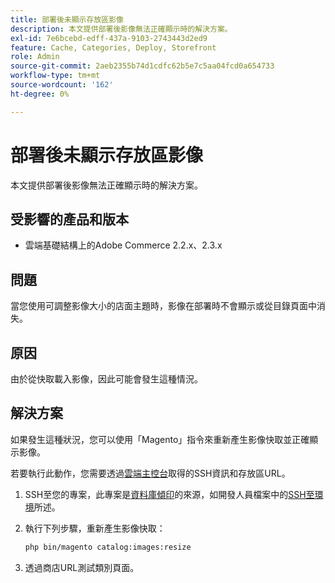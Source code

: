 ```yaml
---
title: 部署後未顯示存放區影像
description: 本文提供部署後影像無法正確顯示時的解決方案。
exl-id: 7e6bcebd-edff-437a-9103-2743443d2ed9
feature: Cache, Categories, Deploy, Storefront
role: Admin
source-git-commit: 2aeb2355b74d1cdfc62b5e7c5aa04fcd0a654733
workflow-type: tm+mt
source-wordcount: '162'
ht-degree: 0%

---
```


# 部署後未顯示存放區影像

本文提供部署後影像無法正確顯示時的解決方案。

## 受影響的產品和版本

* 雲端基礎結構上的Adobe Commerce 2.2.x、2.3.x

## 問題

當您使用可調整影像大小的店面主題時，影像在部署時不會顯示或從目錄頁面中消失。

## 原因

由於從快取載入影像，因此可能會發生這種情況。

## 解決方案

如果發生這種狀況，您可以使用「Magento」指令來重新產生影像快取並正確顯示影像。

若要執行此動作，您需要透過[雲端主控台](https://experienceleague.adobe.com/docs/commerce-cloud-service/user-guide/project/overview.html)取得的SSH資訊和存放區URL。

1. SSH至您的專案，此專案是[資料庫傾印](/help/how-to/general/create-database-dump-on-cloud.md)的來源，如開發人員檔案中的[SSH至環境](https://experienceleague.adobe.com/en/docs/commerce-cloud-service/user-guide/develop/secure-connections)所述。
1. 執行下列步驟，重新產生影像快取：

   ```bash
   php bin/magento catalog:images:resize
   ```

1. 透過商店URL測試類別頁面。
